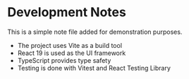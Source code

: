 # Development Notes

This is a simple note file added for demonstration purposes.

- The project uses Vite as a build tool
- React 19 is used as the UI framework
- TypeScript provides type safety
- Testing is done with Vitest and React Testing Library

